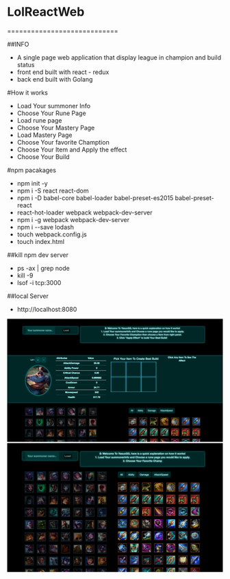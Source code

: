 # LolReactWeb
============================

##INFO
* A single page web application that display league in champion and build status
* front end built with react - redux
* back end built with Golang

#How it works
* Load Your summoner Info
* Choose Your Rune Page
* Load rune page
* Choose Your Mastery Page
* Load Mastery Page
* Choose Your favorite Chamption
* Choose Your Item and Apply the effect
* Choose Your Build

#npm pacakages
* npm init -y
* npm i -S react react-dom
* npm i -D babel-core babel-loader babel-preset-es2015 babel-preset-react
* react-hot-loader webpack webpack-dev-server
* npm i -g webpack webpack-dev-server
* npm i --save lodash
* touch webpack.config.js
* touch index.html


##kill npm dev server
* ps -ax | grep node
* kill -9 <pid>
* lsof -i tcp:3000 

##local Server
* http://localhost:8080

![Screenshot](demo.png)
![Screenshot](demo2.png)
